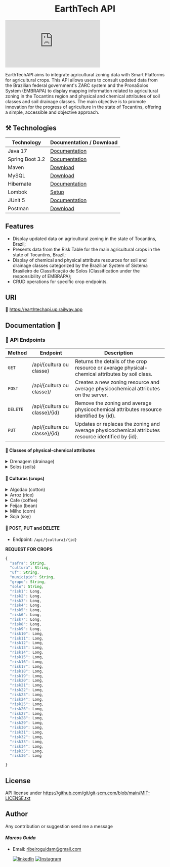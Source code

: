 <h1 align="center" style="font-weight: bold;"> EarthTech API</h1>

[![GitHub license](https://badgen.net/github/license/Naereen/Strapdown.js)](https://github.com/Naereen/StrapDown.js/blob/master/LICENSE)

EarthTechAPI aims to integrate agricultural zoning data with Smart Platforms for agricultural crops. This API allows users to consult updated data from the Brazilian federal government's ZARC system and the PronaSolos System (EMBRAPA) to display mapping information related to agricultural zoning in the Tocantins region and physical and chemical attributes of soil classes and soil drainage classes. The main objective is to promote innovation for the progress of agriculture in the state of Tocantins, offering a simple, accessible and objective approach.

## ⚒️ Technologies

| Technology | Documentation / Download |
|------------|------------------------------|
| Java 17 | [Documentation](https://docs.oracle.com/en/java/javase/17/) |
| Spring Boot 3.2 | [Documentation](https://docs.spring.io/spring-boot/installing.html) |
| Maven | [Download](https://maven.apache.org/download.cgi) |
| MySQL | [Download](https://dev.mysql.com/downloads/installer/) |
| Hibernate | [Documentation](https://hibernate.org/orm/documentation/getting-started/) |
| Lombok | [Setup](https://projectlombok.org/setup/) |
| JUnit 5 | [Documentation](https://junit.org/junit5/) |
| Postman | [Download](https://www.postman.com/downloads/) |


## Features

- Display updated data on agricultural zoning in the state of Tocantins, Brazil;
- Presents data from the Risk Table for the main agricultural crops in the state of Tocantins, Brazil;
- Display of chemical and physical attribute resources for soil and drainage classes categorized by the Brazilian System of Sistema Brasileiro de Classificação de Solos (Classification under the responsibility of EMBRAPA);
- CRUD operations for specific crop endpoints.

## URI

🔗	https://earthtechapi.up.railway.app

## Documentation 📄

<h3>📍 API Endpoints</h3>

| Method | Endpoint                  | Description                                                  |
|--------|-------------------------------------|--------------------------------------------------------------|
| ``GET``    | /api/{cultura ou classe}  | Returns the details of the crop resource or average physical-chemical attributes by soil class.                 |
| ``POST``   | /api/{cultura ou classe}/  | Creates a new zoning resource and average physicochemical attributes on the server.                 |
| ``DELETE`` | /api/{cultura ou classe}/{id}  | Remove the zoning and average physicochemical attributes resource identified by {id}.              |
| ``PUT``    | /api/{cultura ou classe}/{id}  | Updates or replaces the zoning and average physicochemical attributes resource identified by {id}.  |

<h4> 🌱 Classes of physical-chemical attributes </h4>

<details>
<summary> Drenagem (drainage) </summary>

### /api/medias/drenagem

🔗 https://earthtechapi.up.railway.app/api/medias/drenagem

| Method | Route                  | 
|--------|---------------------------|
| ``GET``    | /api/medias/drenagem         | 
| ``POST``   | /api/medias/drenagem/    | 
| ``DELETE`` | /api/medias/drenagem/{id}     | 
| ``PUT``    | /api/medias/drenagem/{id}     | 

**REQUEST**

``` js
{
    "classe": String,
    "areia": Double,
    "argila": Double,
    "silte": Double
}

```
</details>

<details>
<summary> Solos (soils) </summary>

### /api/medias/solos

🔗 https://earthtechapi.up.railway.app/api/medias/solos

| Method | Route                  | 
|--------|---------------------------|
| ``GET``    | /api/medias/solos          | 
| ``POST``   | /api/medias/solos/     | 
| ``DELETE`` | /api/medias/solos/{id}     | 
| ``PUT``    | /api/medias/solos/{id}     | 

**REQUEST**

``` js
{
    "classe": String,
    "areia": Double,
    "argila": Double,
    "silte": Double,
    "phAgua": Double,
    "fosforo": Double,
    "fosforoAssimilavel": Double,
    "carbono": Double,
    "nitrogenio": Double,
    "aluminioTrocavel": Double
}

```
</details>


</details>

<h4> 🌱 Culturas (crops) </h4>

<details>
<summary> Algodao (cotton) </summary>

### /api/algodao 

🔗 https://earthtechapi.up.railway.app/api/algodao

| Method | Route                  | 
|--------|---------------------------|
| ``GET``    | /api/algodao          | 
| ``POST``   | /api/algodao/     | 
| ``DELETE`` | /api/algodao/{id}     | 
| ``PUT``    | /api/algodao/{id}     | 

</details>

<details>
<summary> Arroz (rice) </summary>

### /api/arroz 

🔗 https://earthtechapi.up.railway.app/api/arroz

| Method | Route                  | 
|--------|---------------------------|
| ``GET``    | /api/arroz          | 
| ``POST``   | /api/arroz/     | 
| ``DELETE`` | /api/arroz/{id}     | 
| ``PUT``    | /api/arroz/{id}     | 

</details>

<details>
<summary> Cafe (coffee) </summary>

### /api/cafe 

🔗 https://earthtechapi.up.railway.app/api/cafe

| Method | Route                  | 
|--------|---------------------------|
| ``GET``    | /api/cafe          | 
| ``POST``   | /api/cafe/     | 
| ``DELETE`` | /api/cafe/{id}     | 
| ``PUT``    | /api/cafe/{id}     | 
</details>

<details>
<summary> Feijao (bean) </summary>

### /api/feijao 

🔗 https://earthtechapi.up.railway.app/api/feijao

| Method | Route                  | 
|--------|---------------------------|
| ``GET``    | /api/feijao          | 
| ``POST``   | /api/feijao/     | 
| ``DELETE`` | /api/feijao/{id}     | 
| ``PUT``    | /api/feijao/{id}     | 

</details>

<details>
<summary> Milho (corn) </summary>

### /api/milho  

🔗 https://earthtechapi.up.railway.app/api/milho

| Method | Route                  | 
|--------|---------------------------|
| ``GET``    | /api/milho          | 
| ``POST``   | /api/milho/     | 
| ``DELETE`` | /api/milho/{id}     | 
| ``PUT``    | /api/milho/{id}     | 

</details>

<details>
<summary> Soja (soy) </summary>

### /api/soja  

🔗 https://earthtechapi.up.railway.app/api/soja

| Method | Route                  | 
|--------|---------------------------|
| ``GET``    | /api/soja          | 
| ``POST``   | /api/soja/     | 
| ``DELETE`` | /api/soja/{id}     | 
| ``PUT``    | /api/soja/{id}     | 

</details>
<h4> 🔺 POST, PUT and DELETE </h4>

- Endpoint: ``/api/{cultura}/{id}``

**REQUEST FOR CROPS**

``` js
{
  "safra": String,
  "cultura": String,
  "uf": String,
  "municipio": String,
  "grupo": String,
  "solo": String,
  "risk1": Long,
  "risk2": Long,
  "risk3": Long,
  "risk4": Long,
  "risk5": Long,
  "risk6": Long,
  "risk7": Long,
  "risk8": Long,
  "risk9": Long,
  "risk10": Long,
  "risk11": Long,
  "risk12": Long,
  "risk13": Long,
  "risk14": Long,
  "risk15": Long,
  "risk16": Long,
  "risk17": Long,
  "risk18": Long,
  "risk19": Long,
  "risk20": Long,
  "risk21": Long,
  "risk22": Long,
  "risk23": Long,
  "risk24": Long,
  "risk25": Long,
  "risk26": Long,
  "risk27": Long,
  "risk28": Long,
  "risk29": Long,
  "risk30": Long,
  "risk31": Long,
  "risk32": Long,
  "risk33": Long,
  "risk34": Long,
  "risk35": Long,
  "risk36": Long

}

```

## License

API license under https://github.com/git/git-scm.com/blob/main/MIT-LICENSE.txt

## Author
Any contribution or suggestion send me a message
#### *Marcos Guida*
- Email: ribeiroguidam@gmail.com
  
    [![linkedln](https://img.shields.io/badge/LinkedIn-0077B5?style=for-the-badge&logo=linkedin&logoColor=white)](https://www.linkedin.com/in/marcos-ribeiro-guida?utm_source=share&utm_campaign=share_via&utm_content=profile&utm_medium=ios_app)
[![Instagram](https://img.shields.io/badge/Instagram-E4405F?style=for-the-badge&logo=instagram&logoColor=white)](https://www.instagram.com/marcosguidda?igsh=MWhvaDViZ3Jid2IyNw%3D%3D&utm_source=qr)     
